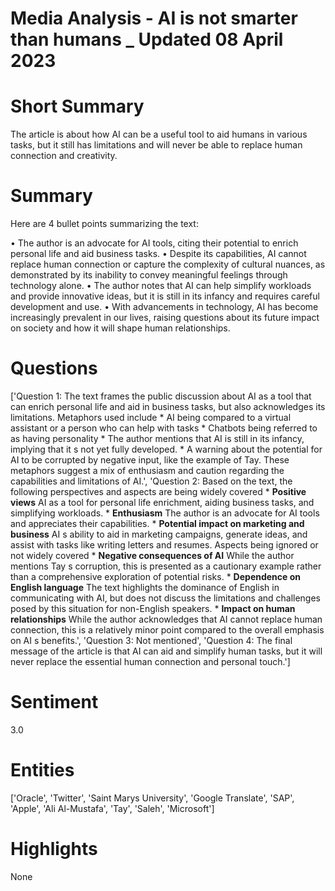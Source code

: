 # Media Analysis - AI is not smarter than humans _ Updated 08 April 2023

# Short Summary
The article is about how AI can be a useful tool to aid humans in various tasks, but it still has limitations and will never be able to replace human connection and creativity.

# Summary
Here are 4 bullet points summarizing the text:

• The author is an advocate for AI tools, citing their potential to enrich personal life and aid business tasks.
• Despite its capabilities, AI cannot replace human connection or capture the complexity of cultural nuances, as demonstrated by its inability to convey meaningful feelings through technology alone.
• The author notes that AI can help simplify workloads and provide innovative ideas, but it is still in its infancy and requires careful development and use.
• With advancements in technology, AI has become increasingly prevalent in our lives, raising questions about its future impact on society and how it will shape human relationships.

# Questions
['Question 1: The text frames the public discussion about AI as a tool that can enrich personal life and aid in business tasks, but also acknowledges its limitations. Metaphors used include  * AI being compared to a virtual assistant or a person who can help with tasks * Chatbots being referred to as having personality * The author mentions that AI is still in its infancy, implying that it s not yet fully developed. * A warning about the potential for AI to be corrupted by negative input, like the example of Tay. These metaphors suggest a mix of enthusiasm and caution regarding the capabilities and limitations of AI.', 'Question 2: Based on the text, the following perspectives and aspects are being widely covered  * **Positive views** AI as a tool for personal life enrichment, aiding business tasks, and simplifying workloads. * **Enthusiasm** The author is an advocate for AI tools and appreciates their capabilities. * **Potential impact on marketing and business** AI s ability to aid in marketing campaigns, generate ideas, and assist with tasks like writing letters and resumes. Aspects being ignored or not widely covered  * **Negative consequences of AI** While the author mentions Tay s corruption, this is presented as a cautionary example rather than a comprehensive exploration of potential risks. * **Dependence on English language** The text highlights the dominance of English in communicating with AI, but does not discuss the limitations and challenges posed by this situation for non-English speakers. * **Impact on human relationships** While the author acknowledges that AI cannot replace human connection, this is a relatively minor point compared to the overall emphasis on AI s benefits.', 'Question 3: Not mentioned', 'Question 4: The final message of the article is that AI can aid and simplify human tasks, but it will never replace the essential human connection and personal touch.']

# Sentiment
3.0

# Entities
['Oracle', 'Twitter', 'Saint Marys University', 'Google Translate', 'SAP', 'Apple', 'Ali Al-Mustafa', 'Tay', 'Saleh', 'Microsoft']

# Highlights
None


